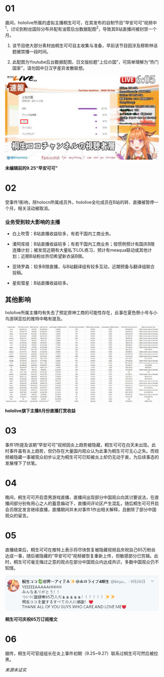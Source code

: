 # 01

晨间，hololive所属的虚拟主播桐生可可，在其发布的自制节目“早安可可”视频中<sup>1</sup>，讨论到粉丝国际分布并配有油管后台数据配图<sup>2</sup>，导致其B站直播间被封禁一个月。

1. 该节目绝大部分素材由桐生可可自主收集与准备，早前该节目因涉及穆斯林话题被禁播一段时间。

2. 此配图为Youtube后台数据配图，日文版标题“上位の国”，可简单理解为“热门国家”，请勿因中日汉字差异发散联想。

![未编辑前的9.25“早安可可”](img-unedited-asacoco-0925.png)

**未编辑前的9.25“早安可可”**

# 02

受事件1影响，除holocn所属成员外，hololive全社成员在B站的转、直播被暂停一个月，相关活动被取消。

### 业务受到较大影响的主播

- 白上吹雪：B站直播收益较多，有若干国内工商业务。

- 湊阿库娅：B站直播收益较多；有若干国内工商业务；按惯例预计有国庆B限连播计划；被发现近期有大量私下LOL练习，预计有meaqua联动或其他计划；近期B站粉丝热切希望新衣装B限。

- 亚琦罗森：较多B限直播，与B站翻译组有较多互动，近期预备与翻译组联合投稿。

- 星街彗星：B站直播收益较多。

## 其他影响

hololive所属主播均有失去了预定原神工商的可能性存在，此事在夏色祭小号与小鸟游琪亚拉的推特中略有提及。

![hololive旗下主播8月份直播打赏收益](img-hololive-202008-revenue.jpg)

**hololive旗下主播8月份直播打赏收益**

# 03

事件1所提及该期“早安可可”视频因炎上趋势被隐藏，桐生可可在白天未出现。此时事件虽有炎上趋势，但仍存在大量国内观众认为此事为桐生可可无心之失。而视频被隐藏一事被观众初步认定为桐生可可已知被炎上却仍无动于衷，为后续事态的发展埋下了伏笔。

# 04

晚间，桐生可可开启壶男游戏直播，直播间出现部分中国观众向其讨要说法，在直播间部分别有用心之人的蓄意煽动下，直播间评论区产生混乱，随后桐生可可开启会员限定发言继续直播，直播期间并未对事件1作出相关解释，且删除了部分中国观众的留言。

# 05

直播结束后，桐生可可在推特上表示将尽快恢复被隐藏视频且庆祝自己65万粉丝达成一事，随后被隐藏的“早安可可”视频被恢复重新上传，但敏感部分已剪辑。此时，桐生可可毫无悔过之意的观点在部分中国观众内达成共识，多数中国观众仍不知情。

![桐生可可庆祝65万订阅推文](img-kiryucoco-650K.png)

**桐生可可庆祝65万订阅推文**

# 06

据传，桐生可可官组组长在炎上事件初期（9.25~9.27）联系过桐生可可然后被拉黑。

*来源未证实*